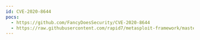 ```yaml
---
id: CVE-2020-8644
pocs:
  - https://github.com/FancyDoesSecurity/CVE-2020-8644
  - https://raw.githubusercontent.com/rapid7/metasploit-framework/master/modules/exploits/multi/http/playsms_template_injection.rb
---
```

